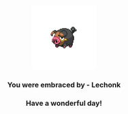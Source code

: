 <p align="center">
    <img src="https://raw.githubusercontent.com/PokeAPI/sprites/master/sprites/pokemon/915.png" width="150" height="150">
</p>
<h3 align="center">You were embraced by - <b>Lechonk</b></h3>
<h3 align="center">Have a wonderful day!</h3>
